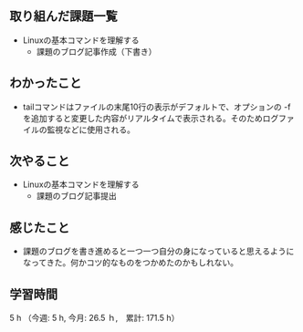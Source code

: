## 取り組んだ課題一覧
- Linuxの基本コマンドを理解する
  - 課題のブログ記事作成（下書き）
## わかったこと
- tailコマンドはファイルの末尾10行の表示がデフォルトで、オプションの -f を追加すると変更した内容がリアルタイムで表示される。そのためログファイルの監視などに使用される。
## 次やること
- Linuxの基本コマンドを理解する
  - 課題のブログ記事提出
## 感じたこと
- 課題のブログを書き進めると一つ一つ自分の身になっていると思えるようになってきた。何かコツ的なものをつかめたのかもしれない。
## 学習時間
5 h （今週: 5 h, 今月: 26.5 ｈ,　累計: 171.5 h）
